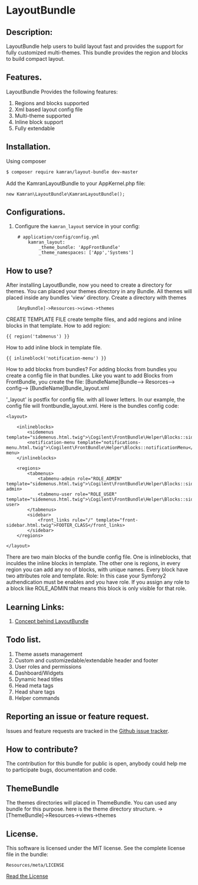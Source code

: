 # LayoutBundle


## Description:

LayoutBundle help users to build layout fast and provides the support for fully customized multi-themes.
This bundle provides the region and blocks to build compact layout.

## Features.

LayoutBundle Provides the following features:

1. Regions and blocks supported
2. Xml based layout config file
3. Multi-theme supported
4. Inline block support
5. Fully extendable



## Installation.

Using composer

``` bash
$ composer require kamran/layout-bundle dev-master
```
Add the KamranLayoutBundle to your AppKernel.php file:

```
new Kamran\LayoutBundle\KamranLayoutBundle();
```


## Configurations.

1. Configure the `kamran_layout` service in your config:
	
		# application/config/config.yml
			kamran_layout:
    			_theme_bundle: 'AppFrontBundle'
    			_theme_namespaces: ['App','Systems']




How to use?
--------------
After installing LayoutBundle, now you need to create a directory for themes.
You can placed your themes directory in any Bundle.
All themes will placed inside any bundles 'view' directory.
Create a directory with themes
```
	[AnyBundle]->Resources->views->themes
```

CREATE TEMPLATE FILE
create templte files, and add regions and inline blocks in that template.
How to add region:
```
{{ region('tabmenus') }}
```

How to add inline block in template file.
```
{{ inlineblock('notification-menu') }}
```

How to add blocks from bundles?
For adding blocks from bundles you create a config file in that bundles.
Like you want to add Blocks from FrontBundle, you create the file:
[BundleName]Bundle--> Resorces--> config--> [BundleName]Bundle_layout.xml

'_layout' is postfix for config file. with all lower letters.
In our example, the config file will frontbundle_layout.xml.
Here is the bundles config code:
```
<layout>

    <inlineblocks>
        <sidemenus template="sidemenus.html.twig">\Cogilent\FrontBundle\Helper\Blocks::sideMenu</sidemenus>
        <notification-menu template="notifications-menu.html.twig">\Cogilent\FrontBundle\Helper\Blocks::notificationMenu</notification-menu>
    </inlineblocks>

    <regions>
        <tabmenus>
            <tabmenu-admin role="ROLE_ADMIN" template="sidemenus.html.twig">\Cogilent\FrontBundle\Helper\Blocks::sideAdminMenu</tabmenu-admin>
            <tabmenu-user role="ROLE_USER" template="sidemenus.html.twig">\Cogilent\FrontBundle\Helper\Blocks::sideUserMenu</tabmenu-user>
        </tabmenus>
        <sidebar>
            <front_links rule="/" template="front-sidebar.html.twig">FOOTER_CLASS</front_links>
        </sidebar>
    </regions>

</layout>
```
There are two main blocks of the bundle config file.
One is inlineblocks, that inculdes the inline blocks in template.
The other one is regions, in every region you can add any no of blocks, with unique names.
Every block have two attributes role and template.
Role: In this case your Symfony2 authendication must be enables and you have role.
If you assign any role to a block like ROLE_ADMIN that means this block is only visible for that role.




## Learning Links:

1. [Concept behind LayoutBundle](http://kamranshahzad.github.io/blog/the-concept-behind-layoutbundle.html)



## Todo list.

1. Theme assets management
2. Custom and customizedable/extendable header and footer
3. User roles and permissions
4. Dashboard/Widgets
5. Dynamic head titles
6. Head meta tags
7. Head share tags
8. Helper commands


## Reporting an issue or feature request.

Issues and feature requests are tracked in the 
[Github issue tracker](https://github.com/kamranshahzad/LayoutBundle/issues).


How to contribute?
------------------------------------
The contribution for this bundle for public is open, anybody could help me to participate 
bugs, documentation and code.



ThemeBundle
--------------
The themes directories will placed in ThemeBundle. You can used any bundle for this purpose.
here is the theme directory structure.
->[ThemeBundle]->Resources->views->themes



## License.
This software is licensed under the MIT license. See the complete license file in the bundle:
```
Resources/meta/LICENSE
```
[Read the License](https://github.com/kamranshahzad/LayoutBundle/blob/master/Resources/meta/LICENSE)